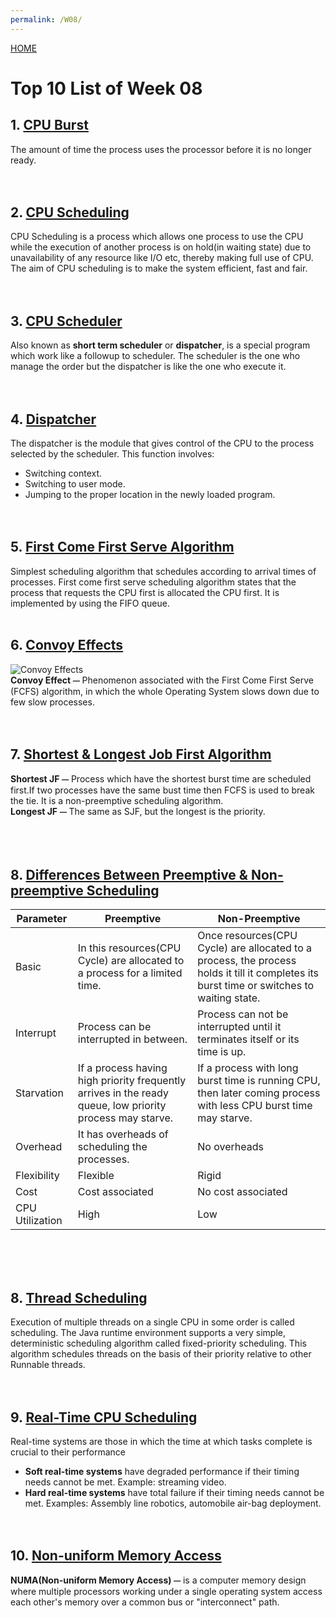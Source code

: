 ```yaml
---
permalink: /W08/
---
```


[HOME](../)

# Top 10 List of Week 08

## 1. [CPU Burst](https://www.google.com/url?sa=t&rct=j&q=&esrc=s&source=web&cd=&ved=2ahUKEwi-vq-jmqrtAhUayTgGHRicBLwQFjABegQIBxAC&url=http%3A%2F%2Fwww2.cs.uregina.ca%2F~hamilton%2Fcourses%2F330%2Fnotes%2Fscheduling%2Fscheduling.html&usg=AOvVaw0ISyWL6VFdmxU4tdWnJ38l)
The amount of time the process uses the processor before it is no longer ready.  
<br><br>  

## 2. [CPU Scheduling](https://www.studytonight.com/operating-system/cpu-scheduling#)  
CPU Scheduling is a process which allows one process to use the CPU while the execution of another process is on hold(in waiting state) due to unavailability of any resource like I/O etc, thereby making full use of CPU. The aim of CPU scheduling is to make the system efficient, fast and fair.  
<br><br>  


## 3. [CPU Scheduler](https://www.tutorialspoint.com/operating_system/os_process_scheduling.htm)  
Also known as **short term scheduler** or **dispatcher**, is a special program which work like a followup to scheduler. The scheduler is the one who manage the order but the dispatcher is like the one who execute it.  
<br><br>  


## 4. [Dispatcher](https://www.geeksforgeeks.org/difference-between-dispatcher-and-scheduler/)  
The dispatcher is the module that gives control of the CPU to the process selected by the scheduler. This function involves:
- Switching context.
- Switching to user mode.
- Jumping to the proper location in the newly loaded program.  
<br><br>  


## 5. [First Come First Serve Algorithm](https://www.geeksforgeeks.org/program-for-fcfs-cpu-scheduling-set-1/)  
Simplest scheduling algorithm that schedules according to arrival times of processes. First come first serve scheduling algorithm states that the process that requests the CPU first is allocated the CPU first. It is implemented by using the FIFO queue.
<br><br> 

## 6. [Convoy Effects](https://www.geeksforgeeks.org/convoy-effect-operating-systems/?ref=lbp)  
![Convoy Effects](https://media.geeksforgeeks.org/wp-content/uploads/222-2.png)  
**Convoy Effect ⏤** Phenomenon associated with the First Come First Serve (FCFS) algorithm, in which the whole Operating System slows down due to few slow processes.  
<br><br>  

## 7. [Shortest & Longest Job First Algorithm](https://www.geeksforgeeks.org/cpu-scheduling-in-operating-systems/)  
**Shortest JF ⏤** Process which have the shortest burst time are scheduled first.If two processes have the same bust time then FCFS is used to break the tie. It is a non-preemptive scheduling algorithm.  
**Longest JF ⏤** The same as SJF, but the longest is the priority.
<br><br>  
<br>


## 8. [Differences Between Preemptive & Non-preemptive Scheduling](https://www.geeksforgeeks.org/preemptive-and-non-preemptive-scheduling/?ref=lbp)  
| Parameter       | Preemptive                                                                                                | Non-Preemptive                                                                                                                            |
|-----------------|-----------------------------------------------------------------------------------------------------------|-------------------------------------------------------------------------------------------------------------------------------------------|
| Basic           | In this resources(CPU Cycle) are allocated to a process for a limited time.                               | Once resources(CPU Cycle) are allocated to a process, the process holds it till it completes its burst time or switches to waiting state. |
| Interrupt       | Process can be interrupted in between.                                                                    | Process can not be interrupted until it terminates itself or its time is up.                                                              |
| Starvation      | If a process having high priority frequently arrives in the ready queue, low priority process may starve. | If a process with long burst time is running CPU, then later coming process with less CPU burst time may starve.                          |
| Overhead        | It has overheads of scheduling the processes.                                                             | No overheads                                                                                                                              |
| Flexibility     | Flexible                                                                                                  | Rigid                                                                                                                                     |
| Cost            | Cost associated                                                                                           | No cost associated                                                                                                                        |
| CPU Utilization | High                                                                                                      | Low                                                                                                                                       |
<br><br>
<br>

## 8. [Thread Scheduling](https://www.iitk.ac.in/esc101/05Aug/tutorial/essential/threads/priority.html)  
Execution of multiple threads on a single CPU in some order is called scheduling. The Java runtime environment supports a very simple, deterministic scheduling algorithm called fixed-priority scheduling. This algorithm schedules threads on the 
basis of their priority relative to other Runnable threads.
<br><br>
<br>   


## 9. [Real-Time CPU Scheduling](https://www.geeksforgeeks.org/scheduling-in-real-time-systems/)  
Real-time systems are those in which the time at which tasks complete is crucial to their performance
- **Soft real-time systems** have degraded performance if their timing needs cannot be met. Example: streaming video.
- **Hard real-time systems** have total failure if their timing needs cannot be met. Examples: Assembly line robotics, automobile air-bag deployment.  
<br><br>  


## 10. [Non-uniform Memory Access](https://www.geeksforgeeks.org/difference-between-uniform-memory-access-uma-and-non-uniform-memory-access-numa/)  
**NUMA(Non-uniform Memory Access) ⏤** is a computer memory design where multiple processors working under a single operating system access each other's memory over a common bus or "interconnect" path.
<br><br>
